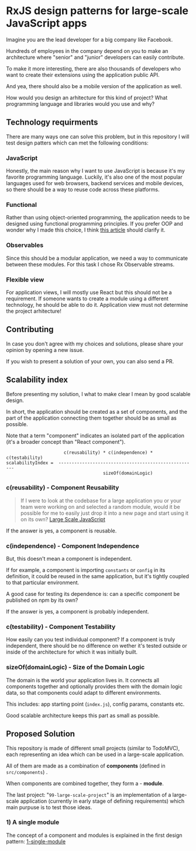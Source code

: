 # RxJS design patterns for large-scale JavaScript apps
Imagine you are the lead developer for a big company like Facebook.

Hundreds of employees in the company depend on you to make an architecture where
"senior" and "junior" developers can easily contribute.

To make it more interesting,
there are also thousands of developers who want to create their extensions using the application public API.

And yea, there should also be a mobile version of the application as well.

How would you design an arhitecture for this kind of project?
What programming language and libraries would you use and why?

## Technology requirments
There are many ways one can solve this problem,
but in this repository I will test design patters which can met the following conditions:

### JavaScript
Honestly, the main reason why I want to use JavaScript is because it's my favorite programming language.
Luckily, it's also one of the most popular languages used for web browsers, backend services and mobile devices, 
so there should be a way to reuse code across these platforms.

### Functional
Rather than using object-oriented programming, the application needs to be designed using functional programming principles.
If you prefer OOP and wonder why I made this choice, I think [this article](https://medium.com/javascript-scene/the-two-pillars-of-javascript-ee6f3281e7f3) should clarify it. 

### Observables
Since this should be a modular application, we need a way to communicate between these modules.
For this task I chose Rx Observable streams.

### Flexible view
For application views, I will mostly use React but this should not be a requirement.
If someone wants to create a module using a different technology, he should be able to do it.
Application view must not determine the project arhitecture!

## Contributing
In case you don't agree with my choices and solutions, please share your opinion by opening a new issue.

If you wish to present a solution of your own, you can also send a PR.

## Scalability index
Before presenting my solution, I what to make clear I mean by good scalable design.

In short, the application should be created as a set of components,
and the part of the application connecting them together should be as small as possible.

Note that a term "component" indicates an isolated part of the application
(it's a broader concept than "React component").

```
                      c(reusability) * c(independence) * c(testability)
scalabilityIndex =  -----------------------------------------------------
                                     sizeOf(domainLogic)

```

### c(reusability) - Component Reusability
> If I were to look at the codebase for a large application you or your team were working on and selected a random module, would it be possible for me to easily just drop it into a new page and start using it on its own? [Large Scale JavaScript](https://addyosmani.com/largescalejavascript)

If the answer is yes, a component is reusable.

### c(independence) - Component Independence
But, this doesn't mean a component is independent.

If for example, a component is importing `constants` or `config` in its definition, 
it could be reused in the same application, but it's tightly coupled to that particular environment.

A good case for testing its dependence is: can a specific component be published on npm by its own? 

If the answer is yes, a component is probably independent.

### c(testability) - Component Testability
How easily can you test individual component?
If a component is truly independent, 
there should be no difference on wether it's tested outside or inside of the architecture for which it was initially built.

### sizeOf(domainLogic) - Size of the Domain Logic
The domain is the world your application lives in.
It connects all components together and optionally provides them with the domain logic data, 
so that components could adapt to different environments.

This includes: app starting point (`index.js`), config params, constants etc.

Good scalable architecture keeps this part as small as possible.

## Proposed Solution
This repository is made of different small projects (similar to TodoMVC),
each representing an idea which can be used in a large-scale application.

All of them are made as a combination of **components** (defined in `src/components`) .

When components are combined together, they form a - **module**.

The last project: "`99-large-scale-project`" is an implementation of a large-scale application (currently in early stage of defining requirements) which main purpuse is to test those ideas.

### 1) A single module
The concept of a component and modules is explained in the first design pattern: [1-single-module](./1-single-module)
